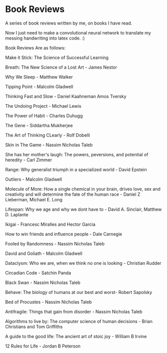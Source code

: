 # Book Reviews

A series of book reviews written by me, on books I have read.

Now I just need to make a convolutional neural network to translate my messing handwriting into latex code. :)

Book Reviews Are as follows:

Make it Stick: The Science of Successful Learning

Breath: The New Science of a Lost Art - James Nestor

Why We Sleep - Matthew Walker

Tipping Point - Malcolm Gladwell

Thinking Fast and Slow - Daniel Kaahneman Amos Tversky

The Undoing Project - Michael Lewis

The Power of Habit - Charles Duhugg

The Gene - Siddartha Mukherjee

The Art of Thinking CLearly - Rolf Dobelli

Skin in The Game - Nassim Nicholas Taleb

She has her mother's laugh: The powers, peversions, and potential of heredity - Carl Zimmer

Range: Why generalist triumph in a specialized world - David Epstein

Outliers - Malcolm Gladwell

Molecule of More: How a single chemical in your brain, drives love, sex and creativity and will determine the fate of the human race - Daniel Z Lieberman, Michael E. Long

Lifespan: Why we age and why we dont have to - David A. Sinclair, Matthew D. Laplante

Ikigai - Francesc Miralles and Hector Garcia

How to win friends and influence people - Dale Carnegie

Fooled by Randomness - Nassim Nicholas Taleb

David and Goliath - Malcolm Gladwell

Dataclysm: Who we are, when we think no one is looking - Christian Rudder

Circadian Code - Satchin Panda

Black Swan - Nassim Nicholas Taleb

Behave: The biology of humans at our best and worst- Robert Sapolsky

Bed of Procustes - Nassim Nicholas Taleb

Antifragile: Things that gain from disorder - Nassim Nicholas Taleb

Algorithms to live by: The computer science of human decisions - Brian Christians and Tom Griffiths

A guide to the good life: The ancient art of stoic joy - William B Irvine

12 Rules for Life - Jordan B Peterson


